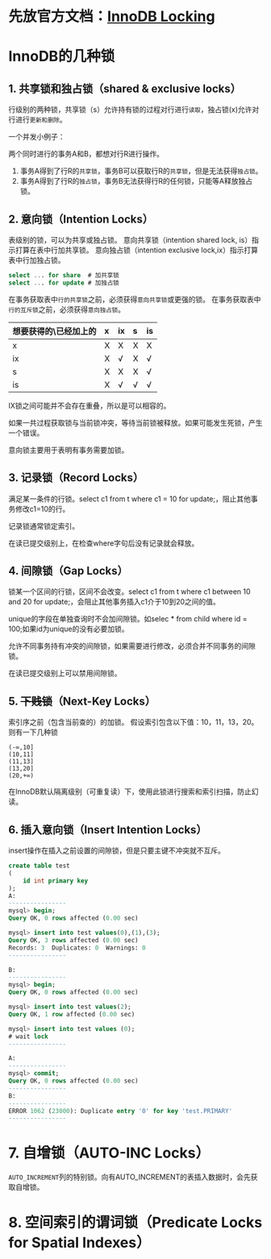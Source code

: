 # 先放官方文档：[InnoDB Locking](https://dev.mysql.com/doc/refman/8.0/en/innodb-locking.html)

# InnoDB的几种锁
## 1. 共享锁和独占锁（shared & exclusive locks）
行级别的两种锁，共享锁（s）允许持有锁的过程对行进行`读取`，独占锁(x)允许对行进行`更新和删除`。

一个并发小例子：

两个同时进行的事务A和B，都想对行R进行操作。
1. 事务A得到了行R的`共享锁`，事务B可以获取行R的`共享锁`，但是无法获得`独占锁`。
2. 事务A得到了行R的`独占锁`，事务B无法获得行R的任何锁，只能等A释放独占锁。
## 2. 意向锁（Intention Locks）
表级别的锁，可以为共享或独占锁。
意向共享锁（intention shared lock, is）指示打算在表中行加共享锁。
意向独占锁（intention exclusive lock,ix）指示打算表中行加独占锁。
```sql
select ... for share  # 加共享锁
select ... for update # 加独占锁
```
在事务获取表中`行的共享锁`之前，必须获得`意向共享锁`或更强的锁。
在事务获取表中`行的互斥锁`之前，必须获得`意向独占锁`。

|想要获得的\已经加上的|x|ix|s|is
|:------------------|:-|:-|:-|:-|
|x|X|X|X|X
|ix|X|√|X|√
|s|X|X|X|√|√
|is|X|√|√|√

IX锁之间可能并不会存在重叠，所以是可以相容的。

如果一共过程获取锁与当前锁冲突，等待当前锁被释放。如果可能发生死锁，产生一个错误。

意向锁主要用于表明有事务需要加锁。

## 3. 记录锁（Record Locks）
满足某一条件的行锁。select c1 from t where c1 = 10 for update;，阻止其他事务修改c1=10的行。

记录锁通常锁定索引。

在读已提交级别上，在检查where字句后没有记录就会释放。

## 4. 间隙锁（Gap Locks）
锁某一个区间的行锁，区间不会改变。select c1 from t where c1 between 10 and 20 for update;，会阻止其他事务插入c1介于10到20之间的值。

unique的字段在单独查询时不会加间隙锁。如selec * from child where id = 100;如果id为unique的没有必要加锁。

允许不同事务持有冲突的间隙锁，如果需要进行修改，必须合并不同事务的间隙锁。

在读已提交级别上可以禁用间隙锁。

## 5. ~~下贱锁~~（Next-Key Locks）
索引序之前（包含当前查的）的加锁。
假设索引包含以下值：10，11，13，20。则有一下几种锁
```
(-∞,10]
(10,11]
(11,13]
(13,20]
(20,+∞)
```
在InnoDB默认隔离级别（可重复读）下，使用此锁进行搜索和索引扫描，防止幻读。

## 6. 插入意向锁（Insert Intention Locks）
insert操作在插入之前设置的间隙锁，但是只要主键不冲突就不互斥。
```sql
create table test
(
    id int primary key
);
A:
----------------
mysql> begin;
Query OK, 0 rows affected (0.00 sec)

mysql> insert into test values(0),(1),(3);
Query OK, 3 rows affected (0.00 sec)
Records: 3  Duplicates: 0  Warnings: 0
----------------

B:
----------------
mysql> begin;
Query OK, 0 rows affected (0.00 sec)

mysql> insert into test values(2);
Query OK, 1 row affected (0.00 sec)

mysql> insert into test values (0);
# wait lock
----------------

A:
----------------
mysql> commit;
Query OK, 0 rows affected (0.00 sec)
----------------
B:
----------------
ERROR 1062 (23000): Duplicate entry '0' for key 'test.PRIMARY'
----------------
```
# 7. 自增锁（AUTO-INC Locks）
`AUTO_INCREMENT`列的特别锁。向有AUTO_INCREMENT的表插入数据时，会先获取自增锁。

# 8. 空间索引的谓词锁（Predicate Locks for Spatial Indexes）

